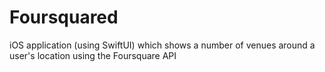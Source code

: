 # Foursquared
iOS application (using SwiftUI) which shows a number of venues around a user's location using the Foursquare API
